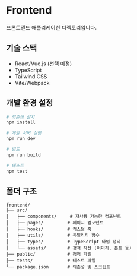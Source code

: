 # Frontend

프론트엔드 애플리케이션 디렉토리입니다.

## 기술 스택

- React/Vue.js (선택 예정)
- TypeScript
- Tailwind CSS
- Vite/Webpack

## 개발 환경 설정

```bash
# 의존성 설치
npm install

# 개발 서버 실행
npm run dev

# 빌드
npm run build

# 테스트
npm test
```

## 폴더 구조

```
frontend/
├── src/
│   ├── components/     # 재사용 가능한 컴포넌트
│   ├── pages/         # 페이지 컴포넌트
│   ├── hooks/         # 커스텀 훅
│   ├── utils/         # 유틸리티 함수
│   ├── types/         # TypeScript 타입 정의
│   └── assets/        # 정적 자산 (이미지, 폰트 등)
├── public/            # 정적 파일
├── tests/             # 테스트 파일
└── package.json       # 의존성 및 스크립트
``` 